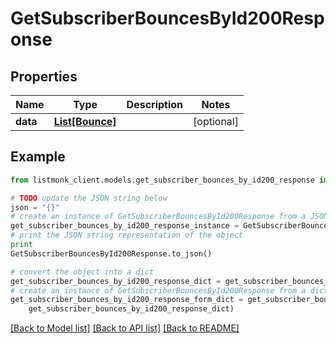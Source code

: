# GetSubscriberBouncesById200Response


## Properties
Name | Type | Description | Notes
------------ | ------------- | ------------- | -------------
**data** | [**List[Bounce]**](Bounce.md) |  | [optional] 

## Example

```python
from listmonk_client.models.get_subscriber_bounces_by_id200_response import GetSubscriberBouncesById200Response

# TODO update the JSON string below
json = "{}"
# create an instance of GetSubscriberBouncesById200Response from a JSON string
get_subscriber_bounces_by_id200_response_instance = GetSubscriberBouncesById200Response.from_json(json)
# print the JSON string representation of the object
print
GetSubscriberBouncesById200Response.to_json()

# convert the object into a dict
get_subscriber_bounces_by_id200_response_dict = get_subscriber_bounces_by_id200_response_instance.to_dict()
# create an instance of GetSubscriberBouncesById200Response from a dict
get_subscriber_bounces_by_id200_response_form_dict = get_subscriber_bounces_by_id200_response.from_dict(
    get_subscriber_bounces_by_id200_response_dict)
```
[[Back to Model list]](../README.md#documentation-for-models) [[Back to API list]](../README.md#documentation-for-api-endpoints) [[Back to README]](../README.md)


